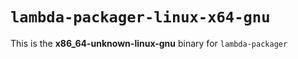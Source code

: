 # `lambda-packager-linux-x64-gnu`

This is the **x86_64-unknown-linux-gnu** binary for `lambda-packager`
